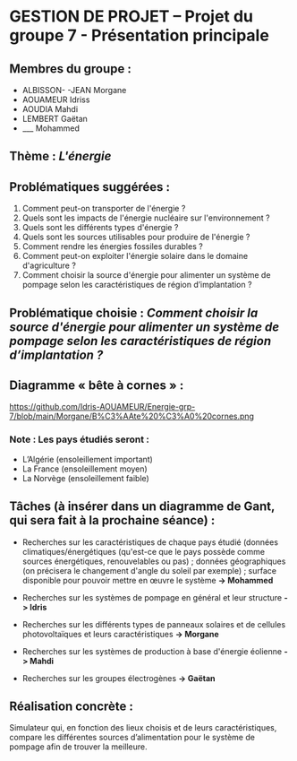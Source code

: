 # GESTION DE PROJET – Projet du groupe 7 - Présentation principale

## Membres du groupe :
- ALBISSON- -JEAN Morgane
- AOUAMEUR Idriss
- AOUDIA Mahdi
- LEMBERT Gaëtan
- ___ Mohammed

## Thème : *L'énergie* 

## Problématiques suggérées :
1. Comment peut-on transporter de l'énergie ?
2. Quels sont les impacts de l'énergie nucléaire sur l'environnement ? 
3. Quels sont les différents types d'énergie ?
4. Quels sont les sources utilisables pour produire de l'énergie ?
5. Comment rendre les énergies fossiles durables ?
6. Comment peut-on exploiter l'énergie solaire dans le domaine d'agriculture ?
7. Comment choisir la source d'énergie pour alimenter un système de pompage selon les caractéristiques de région d’implantation ?

## Problématique choisie : *Comment choisir la source d'énergie pour alimenter un système de pompage selon les caractéristiques de région d’implantation ?*

## Diagramme « bête à cornes » :
https://github.com/Idris-AOUAMEUR/Energie-grp-7/blob/main/Morgane/B%C3%AAte%20%C3%A0%20cornes.png

### Note : Les pays étudiés seront : 
-	L’Algérie (ensoleillement important)
-	La France (ensoleillement moyen) 
-	La Norvège (ensoleillement faible)

## Tâches (à insérer dans un diagramme de Gant, qui sera fait à la prochaine séance) :
- Recherches sur les caractéristiques de chaque pays étudié (données climatiques/énergétiques (qu'est-ce que le pays possède comme sources énergétiques, renouvelables ou pas) ; données géographiques (on précisera le changement d'angle du soleil par exemple) ; surface disponible pour pouvoir mettre en œuvre le système
**-> Mohammed**

- Recherches sur les systèmes de pompage en général et leur structure **-> Idris**

- Recherches sur les différents types de panneaux solaires et de cellules photovoltaïques et leurs caractéristiques **-> Morgane**

- Recherches sur les systèmes de production à base d'énergie éolienne **-> Mahdi**

- Recherches sur les groupes électrogènes **-> Gaëtan**

## Réalisation concrète :
Simulateur qui, en fonction des lieux choisis et de leurs caractéristiques, compare les différentes sources d’alimentation pour le système de pompage afin de trouver la meilleure.
